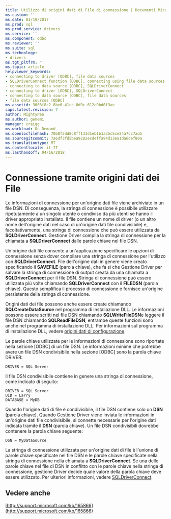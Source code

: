 ```yaml
---
title: Utilizzo di origini dati di File di connessione | Documenti Microsoft
ms.custom: ''
ms.date: 01/19/2017
ms.prod: sql
ms.prod_service: drivers
ms.service: ''
ms.component: odbc
ms.reviewer: ''
ms.suite: sql
ms.technology:
- drivers
ms.tgt_pltfrm: ''
ms.topic: article
helpviewer_keywords:
- connecting to driver [ODBC], file data sources
- SQLDriverConnect function [ODBC], connecting using file data sources
- connecting to data source [ODBC], SQLDriverConnect
- connecting to driver [ODBC], SQLDriverConnect
- connecting to data source [ODBC], file data sources
- file data sources [ODBC]
ms.assetid: 3003f8c2-8be6-41cc-8d9c-612e9bd0f3ae
caps.latest.revision: 7
author: MightyPen
ms.author: genemi
manager: craigg
ms.workload: On Demand
ms.openlocfilehash: 70b0f5dd8c8ff133d1eb1b1a35c5ce24a7cc7ad5
ms.sourcegitcommit: 7a6df3fd5bea9282ecdeffa94d13ea1da6def80a
ms.translationtype: MT
ms.contentlocale: it-IT
ms.lasthandoff: 04/16/2018
---
```

# <a name="connecting-using-file-data-sources"></a>Connessione tramite origini dati dei File
Le informazioni di connessione per un'origine dati file viene archiviate in un file DSN. Di conseguenza, la stringa di connessione è possibile utilizzare ripetutamente a un singolo utente o condiviso da più utenti se hanno il driver appropriato installato. Il file contiene un nome di driver (o un altro nome dell'origine dati nel caso di un'origine dati file condivisibile) e, facoltativamente, una stringa di connessione che può essere utilizzata da **SQLDriverConnect**. Gestione Driver compila la stringa di connessione per la chiamata a **SQLDriverConnect** dalle parole chiave nel file DSN.  
  
 Un'origine dati file consente a un'applicazione specificare le opzioni di connessione senza dover compilare una stringa di connessione per l'utilizzo con **SQLDriverConnect**. File dell'origine dati in genere viene creato specificando il **SAVEFILE** (parola chiave), che fa sì che Gestione Driver per salvare la stringa di connessione di output creata da una chiamata a **SQLDriverConnect** per il file DSN. Stringa di connessione può essere utilizzata più volte chiamando **SQLDriverConnect** con il **FILEDSN** (parola chiave). Questo semplifica il processo di connessione e fornisce un'origine persistente della stringa di connessione.  
  
 Origini dati dei file possono anche essere create chiamando **SQLCreateDataSource** nel programma di installazione DLL. Le informazioni possono essere scritti nel file DSN chiamando **SQLWriteFileDSN**e leggere il file DSN chiamando **SQLReadFileDSN**; entrambe queste funzioni sono anche nel programma di installazione DLL. Per informazioni sul programma di installazione DLL, vedere [origini dati di configurazione](../../../odbc/reference/install/configuring-data-sources.md).  
  
 Le parole chiave utilizzate per le informazioni di connessione sono riportate nella sezione [ODBC] di un file DSN. Le informazioni minime che potrebbe avere un file DSN condivisibile nella sezione [ODBC] sono la parola chiave DRIVER:  
  
```  
DRIVER = SQL Server  
```  
  
 Il file DSN condivisibile contiene in genere una stringa di connessione, come indicato di seguito:  
  
```  
DRIVER = SQL Server  
UID = Larry  
DATABASE = MyDB  
```  
  
 Quando l'origine dati di file è condivisibile, il file DSN contiene solo un **DSN** (parola chiave). Quando Gestione Driver viene inviata le informazioni in un'origine dati file condivisibile, si connette necessarie per l'origine dati indicata tramite il **DSN** (parola chiave). Un file DSN condivisibili dovrebbe contenere la parola chiave seguente:  
  
```  
DSN = MyDataSource  
```  
  
 La stringa di connessione utilizzata per un'origine dati di file è l'unione di parole chiave specificate nel file DSN e le parole chiave specificate nella stringa di connessione nella chiamata a **SQLDriverConnect**. Se una delle parole chiave nel file di DSN in conflitto con le parole chiave nella stringa di connessione, gestione Driver decide quale valore della parola chiave deve essere utilizzato. Per ulteriori informazioni, vedere [SQLDriverConnect](../../../odbc/reference/syntax/sqldriverconnect-function.md).  
  
## <a name="see-also"></a>Vedere anche  
 [http://support.microsoft.com/kb/165866](http://support.microsoft.com/kb/165866)
